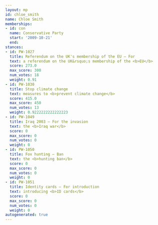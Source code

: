 ```yaml
---
layout: mp
id: chloe_smith
name: Chloe Smith
memberships:
- id: con
  name: Conservative Party
  start: '2009-10-21'
  end: 
stances:
- id: PW-1027
  title: Referendum on the UK's membership of the EU — For
  text: a referendum on the UK&rsquo;s membership of the <b>EU</b>
  score: 273.0
  max_score: 300
  num_votes: 18
  weight: 0.91
- id: PW-1030
  title: Stop climate change
  text: measures to <b>prevent climate change</b>
  score: 415.0
  max_score: 450
  num_votes: 13
  weight: 0.9222222222222223
- id: PW-1049
  title: Iraq 2003 — For the invasion
  text: the <b>Iraq war</b>
  score: 0
  max_score: 0
  num_votes: 0
  weight: 0
- id: PW-1050
  title: Fox hunting — Ban
  text: the <b>hunting ban</b>
  score: 0
  max_score: 0
  num_votes: 0
  weight: 0
- id: PW-1051
  title: Identity cards — For introduction
  text: introducing <b>ID cards</b>
  score: 0
  max_score: 0
  num_votes: 0
  weight: 0
autogenerated: true
---
```

